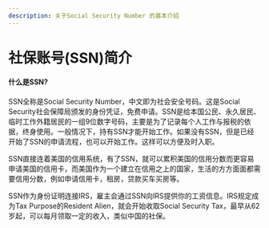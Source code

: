 ```yaml
---
description: 关于Social Security Number 的基本介绍
---
```


# 社保账号\(SSN\)简介

#### 什么是SSN?

SSN全称是Social Security Number，中文即为社会安全号码。这是Social Security社会保障局颁发的身份凭证，免费申请。SSN是给本国公民、永久居民、临时工作外籍居民的一组9位数字号码，主要是为了记录每个人工作与报税的依据，终身使用。一般情况下，持有SSN才能开始工作。如果没有SSN，但是已经开始了SSN的申请流程，也可以开始工作。这样可以方便及时入职。

SSN直接连着美国的信用系统，有了SSN，就可以累积美国的信用分数而更容易申请美国的信用卡，而美国作为一个建立在信用之上的国家，生活的方方面面都需要信用分数，例如申请信用卡，租房，贷款买车买房等。

SSN作为身份证明连接IRS，雇主会通过SSN向IRS提供你的工资信息。IRS规定成为Tax Purpose的Resident Alien，就会开始收取Social Security Tax，最早从62岁起，可以每月领取一定的收入，类似中国的社保。

